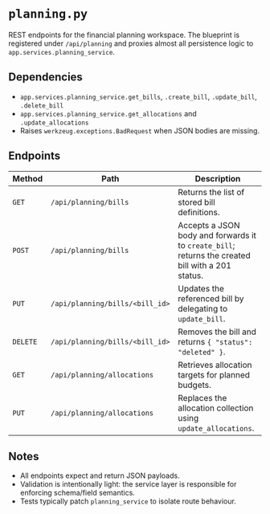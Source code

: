 # `planning.py`

REST endpoints for the financial planning workspace. The blueprint is registered
under `/api/planning` and proxies almost all persistence logic to
`app.services.planning_service`.

## Dependencies

- `app.services.planning_service.get_bills`, `.create_bill`, `.update_bill`,
  `.delete_bill`
- `app.services.planning_service.get_allocations` and `.update_allocations`
- Raises `werkzeug.exceptions.BadRequest` when JSON bodies are missing.

## Endpoints

| Method | Path | Description |
| ------ | ---- | ----------- |
| `GET` | `/api/planning/bills` | Returns the list of stored bill definitions. |
| `POST` | `/api/planning/bills` | Accepts a JSON body and forwards it to `create_bill`; returns the created bill with a 201 status. |
| `PUT` | `/api/planning/bills/<bill_id>` | Updates the referenced bill by delegating to `update_bill`. |
| `DELETE` | `/api/planning/bills/<bill_id>` | Removes the bill and returns `{ "status": "deleted" }`. |
| `GET` | `/api/planning/allocations` | Retrieves allocation targets for planned budgets. |
| `PUT` | `/api/planning/allocations` | Replaces the allocation collection using `update_allocations`. |

## Notes

- All endpoints expect and return JSON payloads.
- Validation is intentionally light: the service layer is responsible for
  enforcing schema/field semantics.
- Tests typically patch `planning_service` to isolate route behaviour.

